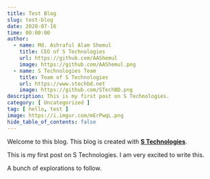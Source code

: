 ```yaml
---
title: Test Blog
slug: test-blog
date: 2020-07-16
time: 00:00:00
author:
  - name: Md. Ashraful Alam Shemul
    title: CEO of S Technologies
    url: https://github.com/AAShemul
    image: https://github.com/AAShemul.png
  - name: S Technologies Team
    title: Team of S Technologies
    url: https://www.stechbd.net
    image: https://github.com/STechBD.png
description: This is my first post on S Technologies.
category: [ Uncategorized ]
tag: [ hello, test ]
image: https://i.imgur.com/mErPwqL.png
hide_table_of_contents: false
---
```


Welcome to this blog. This blog is created with [**S Technologies**](https://www.stechbd.net).

<!-- truncate -->

This is my first post on S Technologies. I am very excited to write this.

A bunch of explorations to follow.
